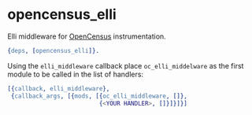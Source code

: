 opencensus_elli
=====

Elli middleware for [OpenCensus](http://opencensus.io/) instrumentation.

```erlang
{deps, [opencensus_elli]}.
```

Using the `elli_middleware` callback place `oc_elli_middelware` as the first module to be called in the list of handlers:

```erlang
[{callback, elli_middleware},
 {callback_args, [{mods, [{oc_elli_middleware, []},
                          {<YOUR HANDLER>, []}]}]}]
```

